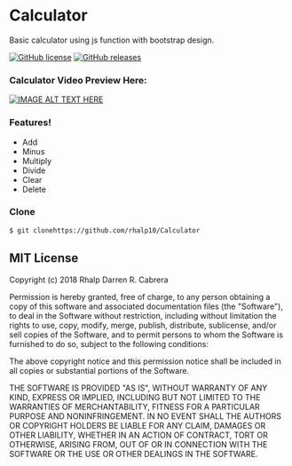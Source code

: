 #  Calculator

Basic calculator using js function with bootstrap design.

[![GitHub license](https://img.shields.io/badge/license-MIT-blue.svg)](https://raw.githubusercontent.com/rhalp10/Calculator/master/LICENSE) [![GitHub releases](https://img.shields.io/badge/version-v1-blue.svg)](https://github.com/rhalp10/Calculator/releases)

### Calculator Video Preview Here:
[![IMAGE ALT TEXT HERE](https://github.com/rhalp10/Calculator/blob/master/index.png?raw=true)](https://youtu.be/79pFV_6JQ0U)
###  Features!
  - Add
  - Minus
  - Multiply
  - Divide
  - Clear
  - Delete
### Clone

```sh
$ git clonehttps://github.com/rhalp10/Calculator
```

MIT License
----
Copyright (c) 2018 Rhalp Darren R. Cabrera

Permission is hereby granted, free of charge, to any person obtaining a copy of this software and associated documentation files (the "Software"), to deal in the Software without restriction, including without limitation the rights to use, copy, modify, merge, publish, distribute, sublicense, and/or sell copies of the Software, and to permit persons to whom the Software is furnished to do so, subject to the following conditions:

The above copyright notice and this permission notice shall be included in all copies or substantial portions of the Software.

THE SOFTWARE IS PROVIDED "AS IS", WITHOUT WARRANTY OF ANY KIND, EXPRESS OR IMPLIED, INCLUDING BUT NOT LIMITED TO THE WARRANTIES OF MERCHANTABILITY, FITNESS FOR A PARTICULAR PURPOSE AND NONINFRINGEMENT. IN NO EVENT SHALL THE AUTHORS OR COPYRIGHT HOLDERS BE LIABLE FOR ANY CLAIM, DAMAGES OR OTHER LIABILITY, WHETHER IN AN ACTION OF CONTRACT, TORT OR OTHERWISE, ARISING FROM, OUT OF OR IN CONNECTION WITH THE SOFTWARE OR THE USE OR OTHER DEALINGS IN THE SOFTWARE.
